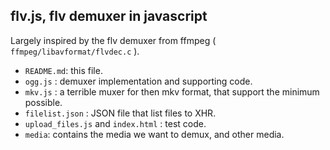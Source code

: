 ## flv.js, flv demuxer in javascript

Largely inspired by the flv demuxer from ffmpeg ( `ffmpeg/libavformat/flvdec.c` ).

- `README.md`: this file.
- `ogg.js` : demuxer implementation and supporting code.
- `mkv.js` : a terrible muxer for then mkv format, that support the minimum
  possible.
- `filelist.json` : JSON file that list files to XHR.
- `upload_files.js` and `index.html` : test code.
- `media`: contains the media we want to demux, and other media.

